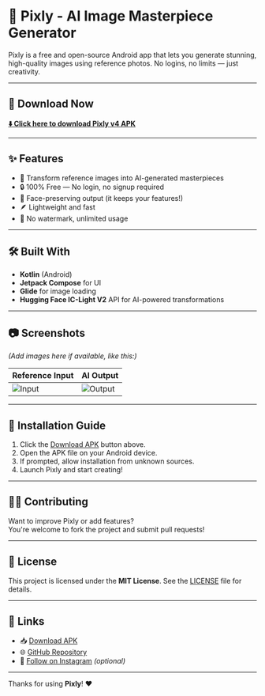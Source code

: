 # 📸 Pixly - AI Image Masterpiece Generator

Pixly is a free and open-source Android app that lets you generate stunning, high-quality images using reference photos. No logins, no limits — just creativity.

---

## 📲 Download Now

**[⬇️ Click here to download Pixly v4 APK](https://github.com/Kunal123a/Pixly/releases/download/v4/Pixly.v4.updated.apk)**

---

## ✨ Features

- 🎨 Transform reference images into AI-generated masterpieces
- 🔒 100% Free — No login, no signup required
- 📸 Face-preserving output (it keeps your features!)
- 🪶 Lightweight and fast
- 🚀 No watermark, unlimited usage

---

## 🛠 Built With

- **Kotlin** (Android)
- **Jetpack Compose** for UI
- **Glide** for image loading
- **Hugging Face IC-Light V2** API for AI-powered transformations

---

## 📷 Screenshots

*(Add images here if available, like this:)*

| Reference Input | AI Output |
|-----------------|-----------|
| ![Input](screenshots/input.jpg) | ![Output](screenshots/output.jpg) |

---

## 🚧 Installation Guide

1. Click the [Download APK](https://github.com/Kunal123a/Pixly/raw/main/Pixly%20v4.apk) button above.
2. Open the APK file on your Android device.
3. If prompted, allow installation from unknown sources.
4. Launch Pixly and start creating!

---

## 👨‍💻 Contributing

Want to improve Pixly or add features?  
You're welcome to fork the project and submit pull requests!

---

## 📄 License

This project is licensed under the **MIT License**. See the [LICENSE](LICENSE) file for details.

---

## 🔗 Links

- 📥 [Download APK](https://github.com/Kunal123a/Pixly/raw/main/Pixly%20v4.apk)
- 🌐 [GitHub Repository](https://github.com/Kunal123a/Pixly)
- 📸 [Follow on Instagram](https://www.instagram.com/p1xly_ai?igsh=YjYxb3Yxejl5ZW0w) _(optional)_

---

Thanks for using **Pixly**! ❤️
